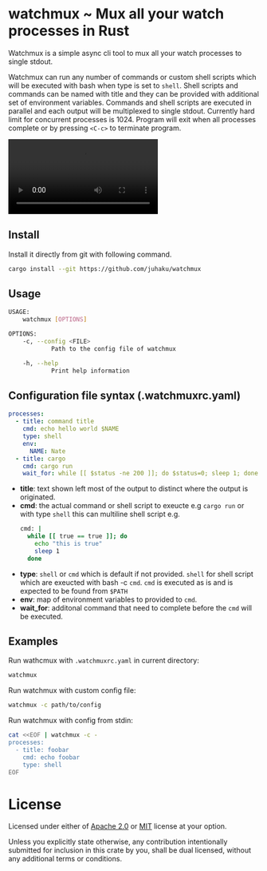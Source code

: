 # watchmux ~ Mux all your watch processes in Rust

Watchmux is a simple async cli tool to mux all your watch processes to single stdout.

Watchmux can run any number of commands or custom shell scripts which will be
executed with bash when type is set to `shell`. Shell scripts and commands can
be named with title and they can be provided with additional set of environment
variables. Commands and shell scripts are executed in parallel and each output
will be multiplexed to single stdout. Currently hard limit for concurrent
processes is 1024. Program will exit when all processes complete or by pressing
`<C-c>` to terminate program.

<video src="https://user-images.githubusercontent.com/26358664/188331152-4576fa69-2967-4a07-849a-fcd1e54f5952.mp4" controls></video>

## Install

Install it directly from git with following command.
```bash
cargo install --git https://github.com/juhaku/watchmux
```

## Usage

```bash
USAGE:
    watchmux [OPTIONS]

OPTIONS:
    -c, --config <FILE>
            Path to the config file of watchmux

    -h, --help
            Print help information
```

## Configuration file syntax (.watchmuxrc.yaml)

```yaml
processes:
  - title: command title
    cmd: echo hello world $NAME
    type: shell
    env:
      NAME: Nate
  - title: cargo
    cmd: cargo run
    wait_for: while [[ $status -ne 200 ]]; do $status=0; sleep 1; done
```

* **title**: text shown left most of the output to distinct where the output is originated.
* **cmd**: the actual command or shell script to exeucte e.g `cargo run` or with type `shell`
      this can multiline shell script e.g.
  ```bash
  cmd: |
    while [[ true == true ]]; do
      echo "this is true"
      sleep 1
    done
  ```
* **type**: `shell` or `cmd` which is default if not provided. `shell` for shell script which 
    are exeucted with bash -c `cmd`. `cmd` is executed as is and is expected to be found from `$PATH`
* **env**: map of environment variables to provided to `cmd`.
* **wait_for**: additonal command that need to complete before the `cmd` will be executed.

## Examples

Run wathcmux with `.watchmuxrc.yaml` in current directory:
```bash
watchmux
```

Run watchmux with custom config file:
```bash
watchmux -c path/to/config
```

Run watchmux with config from stdin:
```bash
cat <<EOF | watchmux -c -
processes:
  - title: foobar
    cmd: echo foobar
    type: shell
EOF
```

# License

Licensed under either of [Apache 2.0](LICENSE-APACHE) or [MIT](LICENSE-MIT) license at your option.

Unless you explicitly state otherwise, any contribution intentionally submitted for inclusion in this crate
by you, shall be dual licensed, without any additional terms or conditions.
